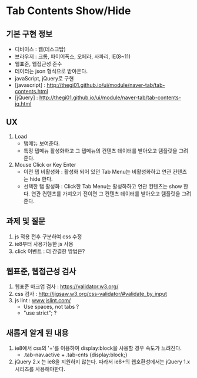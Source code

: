 # Tab Contents Show/Hide

## 기본 구현 정보

- 디바이스 : 웹(데스크탑)
- 브라우저 : 크롬, 파이어폭스, 오페라, 사파리, IE(8~11)
- 웹표준, 웹접근성 준수
- 데이터는 json 형식으로 받아온다.
- javaScript, jQuery로 구현
- [javascript] : http://thegi01.github.io/ui/module/naver-tab/tab-contents.html
- [jQuery] : http://thegi01.github.io/ui/module/naver-tab/tab-contents-jq.html

## UX

1. Load
	- 탭메뉴 보여준다.
	- 특정 탭메뉴 활성화하고 그 탭메뉴의 컨텐츠 데이터를 받아오고 템플릿을 그려준다.
2. Mouse Click or Key Enter 
	- 이전 탭 비활성화 : 활성화 되어 있던 Tab Menu는 비활성화하고 연관 컨텐츠는 hide 한다.
	- 선택한 탭 활성화 : Click한 Tab Menu는 활성하하고 연관 컨텐츠는 show 한다. 연관 컨텐츠를 가져오기 전이면 그 컨텐츠 데이터를 받아오고 템플릿을 그려준다.


## 과제 및 질문

1. js 적용 전후 구분하여 css 수정
2. ie8부터 사용가능한 js 사용
3. click 이벤트 : 더 간결한 방법은?

## 웹표준, 웹접근성 검사
1. 웹표준 마크업 검사 : https://validator.w3.org/
2. css 검사 : http://jigsaw.w3.org/css-validator/#validate_by_input
3. js lint :  www.jslint.com/
	- Use spaces, not tabs ?
	- "use strict"; ?

## 새롭게 알게 된 내용

1. ie8에서 css의 '+'를 이용하여 display:block을 사용할 경우 속도가 느려진다. 
	- .tab-nav.active + .tab-cnts {display:block;}
2. jQuery 2.x 는 ie8을 지원하지 않는다. 따라서 ie8+의 웹호환성에서는 jQuery 1.x 시리즈를 사용해야한다.
